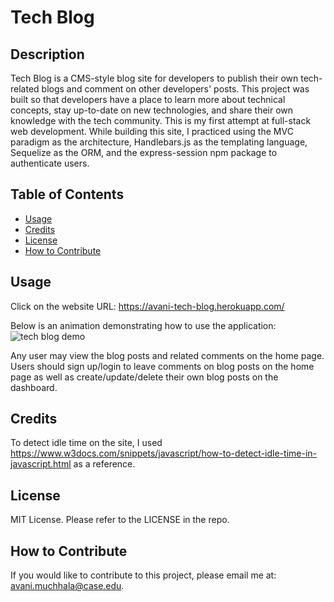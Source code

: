 # Tech Blog

## Description

Tech Blog is a CMS-style blog site for developers to publish their own tech-related blogs and comment on other developers' posts. This project was built so that developers have a place to learn more about technical concepts, stay up-to-date on new technologies, and share their own knowledge with the tech community. This is my first attempt at full-stack web development. While building this site, I practiced using the MVC paradigm as the architecture, Handlebars.js as the templating language, Sequelize as the ORM, and the express-session npm package to authenticate users.

## Table of Contents

- [Usage](#usage)
- [Credits](#credits)
- [License](#license)
- [How to Contribute](#how-to-contribute)

## Usage

Click on the website URL: https://avani-tech-blog.herokuapp.com/

Below is an animation demonstrating how to use the application:
![tech blog demo](./assets/tech-blog-demo-gif.gif)

Any user may view the blog posts and related comments on the home page. Users should sign up/login to leave comments on blog posts on the home page as well as create/update/delete their own blog posts on the dashboard.

## Credits

To detect idle time on the site, I used https://www.w3docs.com/snippets/javascript/how-to-detect-idle-time-in-javascript.html as a reference.

## License

MIT License. Please refer to the LICENSE in the repo.

## How to Contribute

If you would like to contribute to this project, please email me at: avani.muchhala@case.edu.